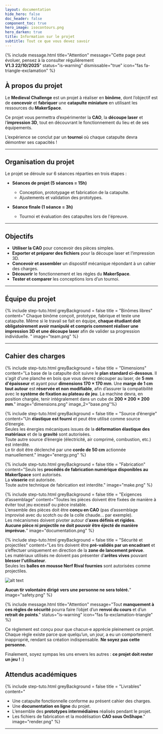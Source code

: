 ```yaml
---
layout: documentation
hide_hero: false
doc_header: false
component_toc: true
hero_image: isocontours.png
hero_darken: true
title: Information sur le projet
subtitle: Tout ce que vous devez savoir
---
```


{% include message.html title="Attention" message="Cette page peut évoluer, pensez à la consulter régulièrement  
**V1.3 22/10/2025**" status="is-warning" dismissable="true" icon="fas fa-triangle-exclamation" %}

## À propos du projet  

Le **Medieval Challenge** est un projet à réaliser en **binôme**, dont l’objectif est de **concevoir** et **fabriquer** une **catapulte miniature** en utilisant les ressources du **MakerSpace**.  

Ce projet vous permettra d’expérimenter la **CAO**, la **découpe laser** et l’**impression 3D**, tout en découvrant le fonctionnement du lieu et de ses équipements.  

L’expérience se conclut par un **tournoi** où chaque catapulte devra démontrer ses capacités !  

---

## Organisation du projet  

Le projet se déroule sur 6 séances réparties en trois étapes :

- **Séances de projet (5 séances = 15h)**  
   - Conception, prototypage et fabrication de la catapulte.  
   - Ajustements et validation des prototypes.  

- **Séance finale (1 séance = 3h)**  
   - Tournoi et évaluation des catapultes lors de l'épreuve.  

---

## Objectifs  

- **Utiliser la CAO** pour concevoir des pièces simples.  
- **Exporter et préparer des fichiers** pour la découpe laser et l’impression 3D.  
- **Concevoir et assembler** un dispositif mécanique répondant à un cahier des charges.  
- **Découvrir** le fonctionnement et les règles du **MakerSpace**.  
- **Tester et comparer** les conceptions lors d’un tournoi.  


---

## Équipe du projet  

{% include step-tuto.html
greyBackground = false
title = "Binômes libres"
content="
Chaque binôme conçoit, prototype, fabrique et teste une catapulte. Même si le travail se fait en équipe, **chaque étudiant doit obligatoirement avoir manipulé et compris comment réaliser une impression 3D et une découpe laser** afin de valider sa progression individuelle. "
image="team.png" %}   

---

## Cahier des charges

{% include step-tuto.html
greyBackground = false
title = "Dimensions"
content="La base de la catapulte doit suivre le **plan standard ci-dessous**.
Il s'agit d'une planche en bois que vous devrez découper au laser, de **5 mm d'épaisseur** et ayant pour **dimensions 170 × 170 mm**.
Une **marge de 1 cm tout autour** est **réservée et non modifiable**, afin d’assurer la compatibilité avec le **système de fixation au plateau de jeu**.
La machine devra, en position chargée, tenir intégralement dans un cube de **200 × 200 × 200 mm**."
image="dimensions.png" 
image_2="base.png"%}

{% include step-tuto.html
greyBackground = false
title = "Source d’énergie"
content="Un **élastique est fourni** et peut être utilisé comme source d’énergie.  
Seules les énergies mécaniques issues de la **déformation élastique des matériaux** et de la **gravité** sont autorisées.  
Toute autre source d’énergie (électricité, air comprimé, combustion, etc.) est interdite.  
Le tir doit être déclenché par une **corde de 50 cm** actionnée manuellement."
image="energy.png" %}

{% include step-tuto.html
greyBackground = false
title = "Fabrication"
content="Seuls les **procédés de fabrication numérique disponibles au MakerSpace** sont autorisés.  
La **visserie** est autorisée.  
Toute autre technique de fabrication est interdite."
image="make.png" %}

{% include step-tuto.html
greyBackground = false
title = "Exigences d’assemblage"
content="Toutes les pièces doivent être fixées de manière à éviter tout jeu excessif ou pièce instable.  
L’ensemble des pièces doit être **conçu en CAO** (pas d’assemblage improvisé avec du scotch ou de la colle chaude... par exemple).  
Les mécanismes doivent pivoter autour d’**axes définis et rigides**.  
**Aucune pièce ni projectile ne doit pouvoir être éjecté de manière imprévue.**"
image="documentation.png" %}

{% include step-tuto.html
greyBackground = false
title = "Sécurité et projectiles"
content="Les tirs doivent être **pré-validés par un encadrant** et s’effectuer uniquement en direction de la **zone de lancement prévue**.  
Les matériaux utilisés ne doivent pas présenter d’**arêtes vives** pouvant **blesser l'utilisateur**.  
Seules les **balles en mousse Nerf Rival fournies** sont autorisées comme projectiles.  

![alt text](image.png)

**Aucun tir volontaire dirigé vers une personne ne sera toléré.**"
image="safety.png" %}

{% include message.html title="Attention" message="Tout **manquement à ces règles de sécurité** pourra faire l’objet d’un **renvoi du cours** et d’un **retrait de points**." status="is-warning"  icon="fas fa-exclamation-triangle" %}

Ce règlement est conçu pour que chacun·e apprécie pleinement ce projet. Chaque règle existe parce que quelqu’un, un jour, a eu un comportement inapproprié, rendant sa création indispensable. **Ne soyez pas cette personne.**

Finalement, soyez sympas les uns envers les autres : **ce projet doit rester un jeu !** :)  

## Attendus académiques 

{% include step-tuto.html
greyBackground = false
title = "Livrables"
content="
- Une catapulte fonctionnelle conforme au présent cahier des charges.  
- Une **documentation en ligne** du projet.  
- L’ensemble des **prototypes intermédiaires** réalisés pendant le projet.  
- Les fichiers de fabrication et la modélisation **CAO sous OnShape**."
image="render.png" %}

---